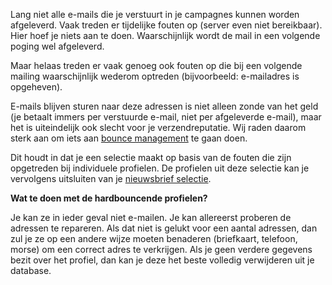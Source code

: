 Lang niet alle e-mails die je verstuurt in je campagnes kunnen worden
afgeleverd. Vaak treden er tijdelijke fouten op (server even niet
bereikbaar). Hier hoef je niets aan te doen. Waarschijnlijk wordt de
mail in een volgende poging wel afgeleverd.

Maar helaas treden er vaak genoeg ook fouten op die bij een volgende
mailing waarschijnlijk wederom optreden (bijvoorbeeld: e-mailadres is
opgeheven).

E-mails blijven sturen naar deze adressen is niet alleen zonde van het
geld (je betaalt immers per verstuurde e-mail, niet per afgeleverde
e-mail), maar het is uiteindelijk ook slecht voor je verzendreputatie.
Wij raden daarom sterk aan om iets aan [bounce management](#) te gaan
doen.

Dit houdt in dat je een selectie maakt op basis van de fouten die zijn
opgetreden bij individuele profielen. De profielen uit deze selectie kan
je vervolgens uitsluiten van je [nieuwsbrief selectie](#).

**Wat te doen met de hardbouncende profielen?**

Je kan ze in ieder geval niet e-mailen. Je kan allereerst proberen de
adressen te repareren. Als dat niet is gelukt voor een aantal
adressen, dan zul je ze op een andere wijze moeten benaderen
(briefkaart, telefoon, morse) om een correct adres te verkrijgen. Als je
geen verdere gegevens bezit over het profiel, dan kan je deze het beste
volledig verwijderen uit je database.
